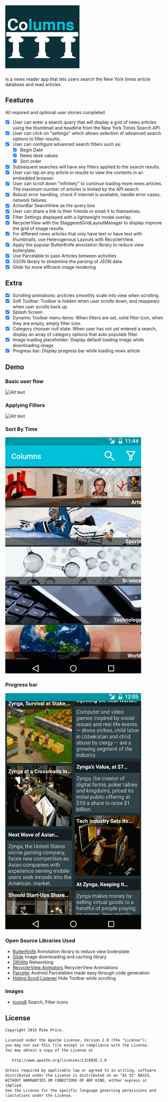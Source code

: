 # ![Alt text](/images/columns_logo.png "Columns, its what you read!")
Is a news reader app that lets users search the New York times article database and read articles. 

## Features
All required and optional user stories completed
- [x] User can enter a search query that will display a grid of news articles using the thumbnail and headline from the New York Times Search API.
- [x] User can click on "settings" which allows selection of advanced search options to filter results. 
- [x] User can configure advanced search filters such as:
  - [x] Begin Date
  - [x] News desk values 
  - [x] Sort order 
- [x] Subsequent searches will have any filters applied to the search results. 
- [x] User can tap on any article in results to view the contents in an embedded browser. 
- [x] User can scroll down "infinitely" to continue loading more news articles. The maximum number of articles is limited by the API search. 
- [x] Robust error handling, check if internet is available, handle error cases, network failures.
- [x] ActionBar SearchView as the query box
- [x] User can share a link to their friends or email it to themselves. 
- [x] Filter Settings displayed with a lightweight modal overlay.
- [x] RecyclerView with the StaggeredGridLayoutManager to display improve the grid of image results 
- [x] For different news articles that only have text or have text with thumbnails, use Heterogenous Layouts with RecyclerView. 
- [x] Apply the popular ButterKnife annotation library to reduce view boilerplate. 
- [x] Use Parcelable to pass Articles between activities
- [x] GSON library to streamline the parsing of JSON data. 
- [x] Glide for more efficient image rendering. 

## Extra
- [x] Scrolling animations: arcticles smoothly scale into view when scrolling.
- [x] Soft Toolbar: Toolbar is hidden when user scrolls down, and reappears when user scrolls back up
- [x] Splash Screen
- [x] Dynamic Toolbar menu items: When filters are set, solid filter icon, when they are empty, empty filter icon.
- [x] Category chooser null state:  When user has not yet entered a search, display an array of category options that auto populate filter.
- [x] Image loading placeholder:  Display default loading image while downloading image
- [x] Progress bar:  Display progress bar while loading news article

## Demo
### Basic user flow
![Alt text](/images/intro.gif)

### Applying Filters
![Alt text](/images/filters.gif)

### Sort By Time
![Alt text](/images/time_filter.gif)

### Progress bar
![Alt text](/images/progressbar.gif)


### Open Source Libraries Used
- [ButterKnife](http://jakewharton.github.io/butterknife/) Annotation library to reduce view boilerplate
- [Glide](https://github.com/bumptech/glide) Image downloading and caching library 
- [OKHttp](http://square.github.io/okhttp/) Networking
- [RecyclerView Animators](https://github.com/wasabeef/recyclerview-animators) RecyclerView Animiations
- [Parceler](https://github.com/johncarl81/parceler) Android Parcelables made easy through code generation
- [Hiding Scroll Listener](https://mzgreen.github.io/2015/02/28/How-to-hideshow-Toolbar-when-list-is-scrolling(part2)/) Hide Toolbar while scrolling

### Images
- [Icons8](https://icons8.com/android-icons/) Search, Filter icons

License
--------

    Copyright 2016 Mike Price.

    Licensed under the Apache License, Version 2.0 (the "License");
    you may not use this file except in compliance with the License.
    You may obtain a copy of the License at

       http://www.apache.org/licenses/LICENSE-2.0

    Unless required by applicable law or agreed to in writing, software
    distributed under the License is distributed on an "AS IS" BASIS,
    WITHOUT WARRANTIES OR CONDITIONS OF ANY KIND, either express or implied.
    See the License for the specific language governing permissions and
    limitations under the License.

